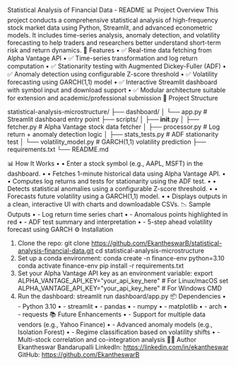 Statistical Analysis of Financial Data - README
📊 Project Overview
This project conducts a comprehensive statistical analysis of high-frequency stock market data using Python, Streamlit, and advanced econometric models. It includes time-series analysis, anomaly detection, and volatility forecasting to help traders and researchers better understand short-term risk and return dynamics.
🚀 Features
•	✅ Real-time data fetching from Alpha Vantage API
•	✅ Time-series transformation and log return computation
•	✅ Stationarity testing with Augmented Dickey-Fuller (ADF)
•	✅ Anomaly detection using configurable Z-score threshold
•	✅ Volatility forecasting using GARCH(1,1) model
•	✅ Interactive Streamlit dashboard with symbol input and download support
•	✅ Modular architecture suitable for extension and academic/professional submission
📁 Project Structure

statistical-analysis-microstructure/
├── dashboard/
│   └── app.py                # Streamlit dashboard entry point
├── scripts/
│   ├── __init__.py
│   ├── fetcher.py            # Alpha Vantage stock data fetcher
│   ├── processor.py          # Log return + anomaly detection logic
│   ├── stats_tests.py        # ADF stationarity test
│   └── volatility_model.py   # GARCH(1,1) volatility prediction
├── requirements.txt
└── README.md

📊 How It Works
•	• Enter a stock symbol (e.g., AAPL, MSFT) in the dashboard.
•	• Fetches 1-minute historical data using Alpha Vantage API.
•	• Computes log returns and tests for stationarity using the ADF test.
•	• Detects statistical anomalies using a configurable Z-score threshold.
•	• Forecasts future volatility using a GARCH(1,1) model.
•	• Displays outputs in a clean, interactive UI with charts and downloadable CSVs.
📉 Sample Outputs
•	- Log return time series chart
•	- Anomalous points highlighted in red
•	- ADF test summary and interpretation
•	- 5-step ahead volatility forecast using GARCH
⚙️ Installation
1. Clone the repo:
git clone https://github.com/EkantheswarB/statistical-analysis-financial-data.git
cd statistical-analysis-microstructure
2. Set up a conda environment:
conda create -n finance-env python=3.10
conda activate finance-env
pip install -r requirements.txt
3. Set your Alpha Vantage API key as an environment variable:
export ALPHA_VANTAGE_API_KEY="your_api_key_here"  # For Linux/macOS
set ALPHA_VANTAGE_API_KEY="your_api_key_here"    # For Windows CMD
4. Run the dashboard:
streamlit run dashboard/app.py
📦 Dependencies
•	- Python 3.10
•	- streamlit
•	- pandas
•	- numpy
•	- matplotlib
•	- arch
•	- requests
📚 Future Enhancements
•	- Support for multiple data vendors (e.g., Yahoo Finance)
•	- Advanced anomaly models (e.g., Isolation Forest)
•	- Regime classification based on volatility shifts
•	- Multi-stock correlation and co-integration analysis
👨‍💻 Author
Ekantheswar Bandarupalli
LinkedIn: https://linkedin.com/in/ekantheswar
GitHub: https://github.com/EkantheswarB
